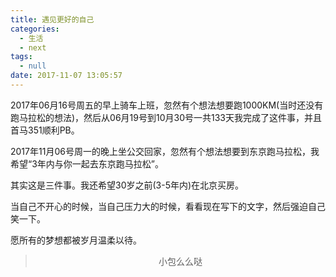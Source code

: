 ```yaml
---
title: 遇见更好的自己
categories:
  - 生活
  - next
tags:
  - null
date: 2017-11-07 13:05:57
---
```


2017年06月16号周五的早上骑车上班，忽然有个想法想要跑1000KM(当时还没有跑马拉松的想法)，然后从06月19号到10月30号一共133天我完成了这件事，并且首马351顺利PB。

2017年11月06号周一的晚上坐公交回家，忽然有个想法想要到东京跑马拉松，我希望“3年内与你一起去东京跑马拉松”。

其实这是三件事。我还希望30岁之前(3-5年内)在北京买房。

当自己不开心的时候，当自己压力大的时候，看看现在写下的文字，然后强迫自己笑一下。

愿所有的梦想都被岁月温柔以待。

><div align=center>小包么么哒</div>